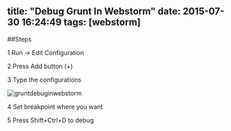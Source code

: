 title: "Debug Grunt In Webstorm"
date: 2015-07-30 16:24:49
tags: [webstorm]
---

##Steps

  1 Run  ->  Edit Configuration
 
  2 Press Add button (+)
  
  3 Type the configurations
  
  ![gruntdebuginwebstorm](/images/gruntdebuginwebstorm.png)

  4 Set breakpoint where you want 
  
  5 Press Shift+Ctrl+D to debug
